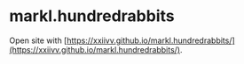 # markl.hundredrabbits

Open site with [https://xxiivv.github.io/markl.hundredrabbits/](https://xxiivv.github.io/markl.hundredrabbits/).